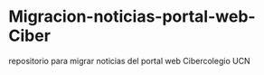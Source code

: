 # Migracion-noticias-portal-web-Ciber
repositorio para migrar noticias del portal web Cibercolegio UCN
